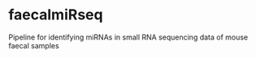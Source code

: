 # faecalmiRseq
Pipeline for identifying miRNAs in small RNA sequencing data of mouse faecal samples
